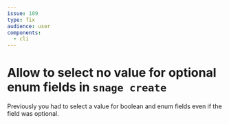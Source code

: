 ```yaml
---
issue: 109
type: fix
audience: user
components:
  - cli
---
```

# Allow to select no value for optional enum fields in `snage create`

Previously you had to select a value for boolean and enum fields even if the
field was optional.
